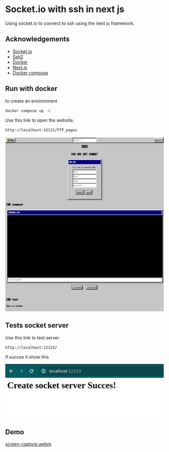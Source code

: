 
# Socket.io with ssh in next js 
Using socket.io to connect to ssh using the next js framework.


## Acknowledgements

 - [Socket.io](https://socket.io/)
 - [Ssh2](https://www.npmjs.com/package/ssh2)
 - [Docker](https://docs.docker.com/)
 - [Next.js](https://nextjs.org/docs)
 - [Docker compose](https://docs.docker.com/compose/)





## Run with docker

to create an environment

```bash
docker compose up -d
```

Use this link to open the website.

```bash
http://localhost:32121/FTP_pages
``` 
![App Screenshot](https://github.com/gamerzahatv/socket_ssh_with_nextjs/blob/main/doc_asserts/fullpage.png)

## Tests socket server
Use this link to test server.

```bash
http://localhost:12123/
```

if succes it show this 

![App Screenshot](https://github.com/gamerzahatv/socket_ssh_with_nextjs/blob/main/doc_asserts/statusok.png)


## Demo

[screen-capture.webm](https://github.com/gamerzahatv/socket_ssh_with_nextjs/assets/79438623/a3e36ea9-fef7-4786-8031-60b966a9ffa7)


